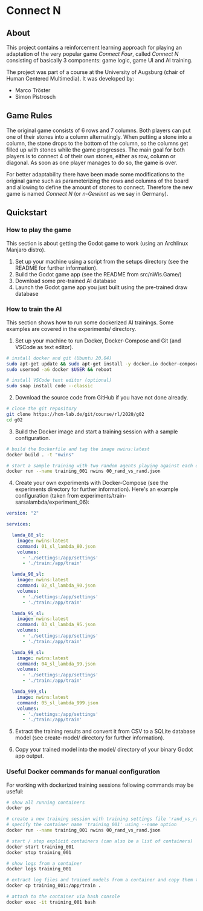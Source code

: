 # Connect N

## About
This project contains a reinforcement learning approach for playing an adaptation of the very popular game *Connect Four*, called *Connect N*
consisting of basically 3 components: game logic, game UI and AI training.

The project was part of a course at the University of Augsburg (chair of Human Centered Multimedia). It was developed by:
- Marco Tröster
- Simon Pistrosch

## Game Rules
The original game consists of 6 rows and 7 columns. Both players can put one of their stones into a column alternatingly. 
When putting a stone into a column, the stone drops to the bottom of the column, so the columns get filled up with stones
while the game progresses. The main goal for both players is to connect 4 of their own stones, either as row, column or diagonal.
As soon as one player manages to do so, the game is over.

For better adaptability there have been made some modifications to the original game such as parameterizing 
the rows and columns of the board and allowing to define the amount of stones to connect. 
Therefore the new game is named *Connect N* (or *n-Gewinnt* as we say in Germany).

## Quickstart

### How to play the game
This section is about getting the Godot game to work (using an Archlinux Manjaro distro).

1) Set up your machine using a script from the setups directory (see the README for further information).
2) Build the Godot game app (see the README from src/nWis.Game/)
3) Download some pre-trained AI database
4) Launch the Godot game app you just built using the pre-trained draw database

### How to train the AI
This section shows how to run some dockerized AI trainings. Some examples are covered in the experiments/ directory.

1) Set up your machine to run Docker, Docker-Compose and Git (and VSCode as text editor).
```sh
# install docker and git (Ubuntu 20.04)
sudo apt-get update && sudo apt-get install -y docker.io docker-compose git
sudo usermod -aG docker $USER && reboot

# install VSCode text editor (optional)
sudo snap install code --classic
```

2) Download the source code from GitHub if you have not done already.
```sh
# clone the git repository
git clone https://hcm-lab.de/git/course/rl/2020/g02
cd g02
```

3) Build the Docker image and start a training session with a sample configuration.
```sh
# build the Dockerfile and tag the image nwins:latest
docker build . -t "nwins"

# start a sample training with two random agents playing against each other
docker run --name training_001 nwins 00_rand_vs_rand.json
```

4) Create your own experiments with Docker-Compose (see the experiments directory for further information).
Here's an example configuration (taken from experiments/train-sarsalambda/experiment_06):
```yaml
version: "2"

services:

  lamda_80_sl:
    image: nwins:latest
    command: 01_sl_lambda_80.json
    volumes:
      - './settings:/app/settings'
      - './train:/app/train'

  lamda_90_sl:
    image: nwins:latest
    command: 02_sl_lambda_90.json
    volumes:
      - './settings:/app/settings'
      - './train:/app/train'

  lamda_95_sl:
    image: nwins:latest
    command: 03_sl_lambda_95.json
    volumes:
      - './settings:/app/settings'
      - './train:/app/train'

  lamda_99_sl:
    image: nwins:latest
    command: 04_sl_lambda_99.json
    volumes:
      - './settings:/app/settings'
      - './train:/app/train'

  lamda_999_sl:
    image: nwins:latest
    command: 05_sl_lambda_999.json
    volumes:
      - './settings:/app/settings'
      - './train:/app/train'
```

5) Extract the training results and convert it from CSV to a SQLite database model 
(see create-model/ directory for further information).

6) Copy your trained model into the model/ directory of your binary Godot app output.

### Useful Docker commands for manual configuration
For working with dockerized training sessions following commands may be useful:

```sh
# show all running containers
docker ps

# create a new training session with training settings file 'rand_vs_rand.json'
# specify the container name 'training_001' using --name option
docker run --name training_001 nwins 00_rand_vs_rand.json

# start / stop explicit containers (can also be a list of containers)
docker start training_001
docker stop training_001

# show logs from a container
docker logs training_001

# extract log files and trained models from a container and copy them to the host OS
docker cp training_001:/app/train .

# attach to the container via bash console
docker exec -it training_001 bash
```
